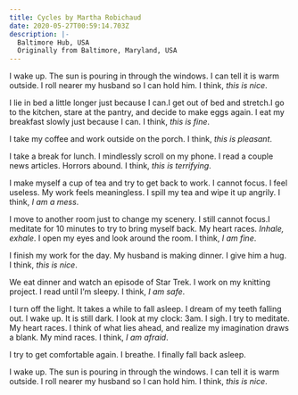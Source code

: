 ```yaml
---
title: Cycles by Martha Robichaud
date: 2020-05-27T00:59:14.703Z
description: |-
  Baltimore Hub, USA
  Originally from Baltimore, Maryland, USA
---
```

<!--StartFragment-->

I wake up. The sun is pouring in through the windows. I can tell it is warm outside. I roll nearer my husband so I can hold him. I think, *this is nice*.

I lie in bed a little longer just because I can.I get out of bed and stretch.I go to the kitchen, stare at the pantry, and decide to make eggs again. I eat my breakfast slowly just because I can. I think, *this is fine*.

I take my coffee and work outside on the porch. I think, *this is pleasant*.

I take a break for lunch. I mindlessly scroll on my phone. I read a couple news articles. Horrors abound. I think, *this is terrifying*.

I make myself a cup of tea and try to get back to work. I cannot focus. I feel useless. My work feels meaningless. I spill my tea and wipe it up angrily. I think, *I am a mess*.

I move to another room just to change my scenery. I still cannot focus.I meditate for 10 minutes to try to bring myself back. My heart races. *Inhale, exhale*. I open my eyes and look around the room. I think, *I am fine*.

I finish my work for the day. My husband is making dinner. I give him a hug. I think, *this is nice*.

We eat dinner and watch an episode of Star Trek. I work on my knitting project. I read until I’m sleepy. I think, *I am safe*.

I turn off the light. It takes a while to fall asleep. I dream of my teeth falling out. I wake up. It is still dark. I look at my clock: 3am. I sigh. I try to meditate. My heart races. I think of what lies ahead, and realize my imagination draws a blank. My mind races. I think, *I am afraid*.

I try to get comfortable again. I breathe. I finally fall back asleep.

I wake up. The sun is pouring in through the windows. I can tell it is warm outside. I roll nearer my husband so I can hold him. I think, *this is nice*.

<!--EndFragment-->